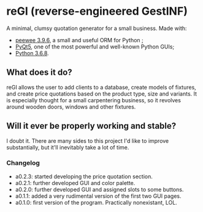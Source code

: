 # reGI (reverse-engineered GestINF)
A minimal, clumsy quotation generator for a small business.
Made with:
- [peewee 3.9.6](http://docs.peewee-orm.com/en/latest/index.html), a small and useful ORM for Python ;
- [PyQt5](https://pypi.org/project/PyQt5/), one of the most powerful and well-known Python GUIs;
- [Python 3.6.8](https://www.python.org/downloads/release/python-368/).

## What does it do?
reGI allows the user to add clients to a database, create models of fixtures, and create price quotations based on the product type, size and variants. It is especially thought for a small carpentering business, so it revolves around wooden doors, windows and other fixtures.

## Will it ever be properly working and stable?
I doubt it. There are many sides to this project I'd like to improve substantially, but it'll inevitably take a lot of time.


### Changelog
- a0.2.3: started developing the price quotation section.
- a0.2.1: further developed GUI and color palette.
- a0.2.0: further developed GUI and assigned slots to some buttons.
- a0.1.1: added a very rudimental version of the first two GUI pages.
- a0.1.0: first version of the program. Practically nonexistant, LOL.
